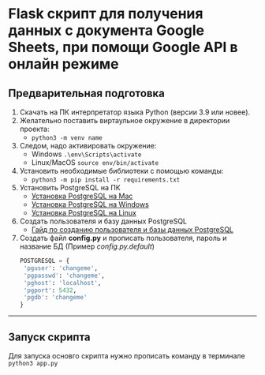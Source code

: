 
# Flask скрипт для получения данных с документа Google Sheets, при помощи Google API в онлайн режиме

## Предварительная подготовка

1. Скачать на ПК интерпретатор языка Python (версии 3.9 или новее).
2. Желательно поставить виртаульное окружение в директории проекта:
   * `python3 -m venv name`
3. Следом, надо активировать окружение:
   * Windows `.\env\Scripts\activate`
   * Linux/MacOS `source env/bin/activate`
4. Установить необходимые библиотеки с помощью команды:
   * `python3 -m pip install -r requirements.txt`
5. Установить PostgreSQL на ПК
   * [Установка PostgreSQL на Mac](https://www.sqlshack.com/setting-up-a-postgresql-database-on-mac/)
   * [Установка PostgreSQL на Windows](https://www.microfocus.com/documentation/idol/IDOL_12_0/MediaServer/Guides/html/English/Content/Getting_Started/Configure/_TRN_Set_up_PostgreSQL.htm)
   * [Установка PostgreSQL на Linux](https://www.microfocus.com/documentation/idol/IDOL_12_0/MediaServer/Guides/html/English/Content/Getting_Started/Configure/_TRN_Set_up_PostgreSQL_Linux.htm)
6. Создать пользователя и базу данных PostgreSQL
   * [Гайд по созданию пользователя и базы данных PostgreSQL](https://medium.com/coding-blocks/creating-user-database-and-adding-access-on-postgresql-8bfcd2f4a91e)
7. Создать файл **config.py** и прописать пользователя, пароль и название БД (Пример *config.py.default*)
   ```python
   POSTGRESQL = {
    'pguser': 'changeme',
    'pgpasswd': 'changeme',
    'pghost': 'localhost',
    'pgport': 5432,
    'pgdb': 'changeme'
   }
---

## Запуск скрипта

Для запуска основго скрипта нужно прописать команду в терминале `python3 app.py`